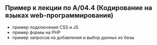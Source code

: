 ## Пример к лекции по А/04.4 (Кодирование на языках web-программирования)

- пример подключения CSS и JS
- пример формы на PHP
- пример запросов на добавления и выбор данных из базы
